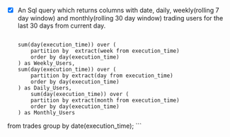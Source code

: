 
-[X] An Sql query which returns columns with date, daily, weekly(rolling 7 day window) and monthly(rolling 30 day window) trading users for the last 30 days from current day.
     
    ```select date(execution_time) as date, 
    
    sum(day(execution_time)) over (
        partition by  extract(week from execution_time)
        order by day(execution_time)
    ) as Weekly_Users,
    sum(day(execution_time)) over (
        partition by extract(day from execution_time)
        order by day(execution_time)
    ) as Daily_Users,
        sum(day(execution_time)) over (
        partition by extract(month from execution_time)
        order by day(execution_time)
    ) as Monthly_Users
from trades
group by date(execution_time); ```
